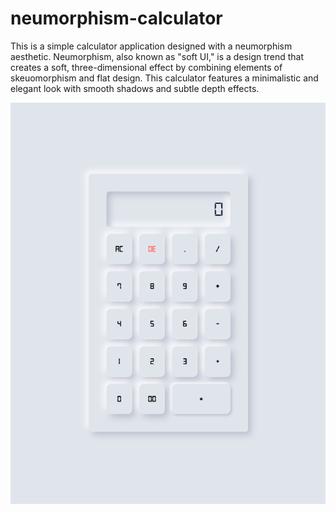 # neumorphism-calculator

This is a simple calculator application designed with a neumorphism aesthetic. Neumorphism, also known as "soft UI," is a design trend that creates a soft, three-dimensional effect by combining elements of skeuomorphism and flat design. This calculator features a minimalistic and elegant look with smooth shadows and subtle depth effects.

![Deskripsi Gambar](web/public/image.png)